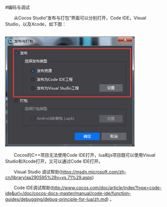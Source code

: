 #编码与调试

&emsp;&emsp;从Cocos Studio“发布与打包”界面可以分别打开，Code IDE，Visual Studio，以及Xcode，如下图：

&emsp;&emsp;&emsp;&emsp;&emsp;&emsp;&emsp;&emsp;![image](res/image0001.png)           

&emsp;&emsp;Cocos的C++项目无法使用Code IDE打开，lua和js项目既可以使用Visual Studio和Xcode打开，又可以通过Code IDE打开。

&emsp;&emsp;Visual Studio 调试帮助(https://msdn.microsoft.com/zh-cn/library/aa290595%28v=vs.71%29.aspx)

&emsp;&emsp;Code IDE调试帮助(http://www.cocos.com/doc/article/index?type=code-ide&url=/doc/cocos-docs-master/manual/code-ide/function-guides/debugging/debug-principle-for-lua/zh.md) 。
         
    
